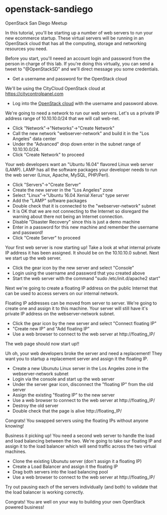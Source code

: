 # openstack-sandiego
OpenStack San Diego Meetup

In this tutorial, you'll be starting up a number of web servers to run your new ecommerce startup. These virtual servers will be running in an OpenStack cloud that has all the computing, storage and networking resources you need.

Before you start, you'll neeed an account login and password from the person in charge of this lab. If you're doing this virtually, you can send a tweet to "@OpenStackSD" and we'll direct message you some credentials.

<UL>
<LI>Get a username and password for the OpenStack cloud
</UL>

We'll be using the CityCloud OpenStack cloud at https://citycontrolpanel.com
<UL>
<LI>Log into the <A HREF="https://citycontrolpanel.com" target="_new">OpenStack cloud</A> with the username and password above.
</UL>

We're going to need a network to run our web servers. Let's us a private IP address range of 10.10.10.0/24 that we will call web-net.

<UL>
<LI>Click "Network"->"Networks"->"Create Network"
<LI>Call the new network "webserver-network" and build it in the "Los Angeles" data center
<LI>Under the "Advanced" drop down enter in the subnet range of 10.10.10.0/24.
<LI>Click "Create Network" to proceed
</UL>

Your web developers want an "Ubuntu 16.04" flavored Linux web server (LAMP). LAMP has all the software packages your developer needs to run the web server (Linux, Apache, MySQL, PHP/Perl).
<UL>
<LI>Click "Servers"->"Create Server"
<LI>Create the new server in the "Los Angeles" zone
<LI>Select "Linux"->"Ubuntu 16.04 Xenial Xerus" type server
<LI>Add the "LAMP" software packages
<LI>Double check that it is connected to the "webserver-network" subnet
<LI>It is OK that we are not connecting to the Internet so disregard the warning about there not being an Internet connection.
<LI>Disable "Disaster Recovery" since this is just a demo machine
<LI>Enter in a password for this new machine and remember the username and password!
<LI>Click "Create Server" to proceed
</UL>

Your first web server is now starting up!  Take a look at what internal private IP address it has been assigned. It should be on the 10.10.10.0 subnet. Next we start up the web server.

<UL>
<LI>Click the gear icon by the new server and select "Console"
<LI>Login using the username and password that you created above
<LI>Start the web server with the command "sudo /etc/init.d/apache2 start"
</UL>

Next we're going to create a floating IP address on the public Internet that can be used to access servers on our internal network.

Floating IP addresses can be moved from server to server. We're going to create one and assign it to this machine. Your server will still have it's private IP address on the webserver-network subnet.

<UL>
<LI>Click the gear icon by the new server and select "Connect floating IP"
<LI>"Create new IP" and "Add floating IP"
<LI>Use a web browser to connect to the web server at http://floating_IP/
</UL>

The web page should now start up!!

Uh oh, your web developers broke the server and need a replacement! They want you to startup a replacement server and assign it the floating IP.

<UL>
<LI>Create a new Ubunutu Linux server in the Los Angeles zone in the webserver-network subnet
<LI>Login via the console and start up the web server
<LI>Under the server gear icon, disconnect the "floating IP" from the old server
<LI>Assign the existing "floating IP" to the new server
<LI>Use a web browser to connect to the web server at http://floating_IP/
<LI>Destroy the old server
<LI>Double check that the page is alive http://floating_IP/
</UL>

Congrats! You swapped servers using the floating IPs without anyone knowing!

Business it picking up! You need a second web server to handle the load and load balancing between the two. We're going to take our floating IP and assign it to the load balancer which will send traffic across the two virtual machines.
<UL>
<LI>Clone the existing Ubunutu server (don't assign it a floating IP)
<LI>Create a Load Balancer and assign it the floating IP
<LI>Drag both servers into the load balancing pool
<LI>Use a web browser to connect to the web server at http://floating_IP/
</UL>

Try out pausing each of the servers individually (and both) to validate that the load balancer is working correctly.

Congrats! You are well on your way to building your own OpenStack powered business!
